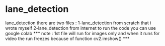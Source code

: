 # lane_detection
lane_detection 
there are two files :
         1-lane_detection from scratch that i wrote myself
         2-lane_detection from internet
to run the code you can use google colab 
*** note : 1st file will run for images only and when it runs for video the run freezes because of function cv2.imshow() ***
